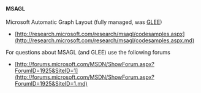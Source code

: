 #### MSAGL

Microsoft Automatic Graph Layout (fully managed, was [GLEE](GLEE.md))

* [http://research.microsoft.com/research/msagl/codesamples.aspx](http://research.microsoft.com/research/msagl/codesamples.aspx.md)

For questions about MSAGL (and GLEE) use the following forums

* [http://forums.microsoft.com/MSDN/ShowForum.aspx?ForumID=1925&SiteID=1](http://forums.microsoft.com/MSDN/ShowForum.aspx?ForumID=1925&SiteID=1.md)